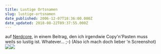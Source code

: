 ```yaml
---
title: Lustige Ortsnamen
slug: lustige-ortsnamen
date_published: 2006-12-07T18:36:00.000Z
date_updated: 2018-08-22T09:37:55.000Z
---
```


auf [Nerdcore](http://www.nerdcore.de/wp/2006/12/07/im-odenwald-gibt-es-nicht-nur-eine-ortschaft-namens-%e2%80%9elinsengericht%e2%80%9c/), in einem Beitrag, den ich irgendwie Copy'n'Pasten muss weils so lustig ist. Whatever... ;-) (Also ich mach doch lieber 'n Screenshot)
![](//img157.imageshack.us/img157/5077/fucking1yi7.jpg)![](//img329.imageshack.us/img329/1286/fucking2al7.jpg)
